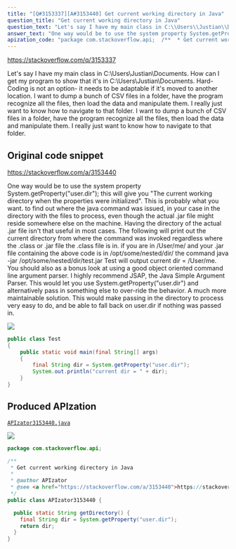 ```yaml
---
title: "[Q#3153337][A#3153440] Get current working directory in Java"
question_title: "Get current working directory in Java"
question_text: "Let's say I have my main class in C:\\Users\\Justian\\Documents. How can I get my program to show that it's in C:\\Users\\Justian\\Documents. Hard-Coding is not an option- it needs to be adaptable if it's moved to another location. I want to dump a bunch of CSV files in a folder, have the program recognize all the files, then load the data and manipulate them. I really just want to know how to navigate to that folder. I want to dump a bunch of CSV files in a folder, have the program recognize all the files, then load the data and manipulate them. I really just want to know how to navigate to that folder."
answer_text: "One way would be to use the system property System.getProperty(\"user.dir\"); this will give you \"The current working directory when the properties were initialized\". This is probably what you want. to find out where the java command was issued, in your case in the directory with the files to process, even though the actual .jar file might reside somewhere else on the machine. Having the directory of the actual .jar file isn't that useful in most cases. The following will print out the current directory from where the command was invoked regardless where the .class or .jar file the .class file is in. if you are in /User/me/ and your .jar file containing the above code is in /opt/some/nested/dir/ the command java -jar /opt/some/nested/dir/test.jar Test will output current dir = /User/me. You should also as a bonus look at using a good object oriented command line argument parser. I highly recommend JSAP, the Java Simple Argument Parser. This would let you use System.getProperty(\"user.dir\") and alternatively pass in something else to over-ride the behavior. A much more maintainable solution. This would make passing in the directory to process very easy to do, and be able to fall back on user.dir if nothing was passed in."
apization_code: "package com.stackoverflow.api;  /**  * Get current working directory in Java  *  * @author APIzator  * @see <a href=\"https://stackoverflow.com/a/3153440\">https://stackoverflow.com/a/3153440</a>  */ public class APIzator3153440 {    public static String getDirectory() {     final String dir = System.getProperty(\"user.dir\");     return dir;   } }"
---
```


https://stackoverflow.com/q/3153337

Let&#x27;s say I have my main class in C:\Users\Justian\Documents.
How can I get my program to show that it&#x27;s in C:\Users\Justian\Documents.
Hard-Coding is not an option- it needs to be adaptable if it&#x27;s moved to another location.
I want to dump a bunch of CSV files in a folder, have the program recognize all the files, then load the data and manipulate them. I really just want to know how to navigate to that folder.
I want to dump a bunch of CSV files in a folder, have the program recognize all the files, then load the data and manipulate them. I really just want to know how to navigate to that folder.



## Original code snippet

https://stackoverflow.com/a/3153440

One way would be to use the system property System.getProperty(&quot;user.dir&quot;); this will give you &quot;The current working directory when the properties were initialized&quot;. This is probably what you want. to find out where the java command was issued, in your case in the directory with the files to process, even though the actual .jar file might reside somewhere else on the machine. Having the directory of the actual .jar file isn&#x27;t that useful in most cases.
The following will print out the current directory from where the command was invoked regardless where the .class or .jar file the .class file is in.
if you are in /User/me/ and your .jar file containing the above code is in /opt/some/nested/dir/
the command java -jar /opt/some/nested/dir/test.jar Test will output current dir = /User/me.
You should also as a bonus look at using a good object oriented command line argument parser.
I highly recommend JSAP, the Java Simple Argument Parser. This would let you use System.getProperty(&quot;user.dir&quot;) and alternatively pass in something else to over-ride the behavior. A much more maintainable solution. This would make passing in the directory to process very easy to do, and be able to fall back on user.dir if nothing was passed in.

<div class="code-logo"><img src="/stackoverflow.png" /></div>

```java
public class Test
{
    public static void main(final String[] args)
    {
        final String dir = System.getProperty("user.dir");
        System.out.println("current dir = " + dir);
    }
}
```

## Produced APIzation

[`APIzator3153440.java`](https://github.com/pasqualesalza/apization-temp-data/raw/master/search/APIzator3153440.java)

<div class="code-logo"><img src="/apizator.png" /></div>

```java
package com.stackoverflow.api;

/**
 * Get current working directory in Java
 *
 * @author APIzator
 * @see <a href="https://stackoverflow.com/a/3153440">https://stackoverflow.com/a/3153440</a>
 */
public class APIzator3153440 {

  public static String getDirectory() {
    final String dir = System.getProperty("user.dir");
    return dir;
  }
}

```